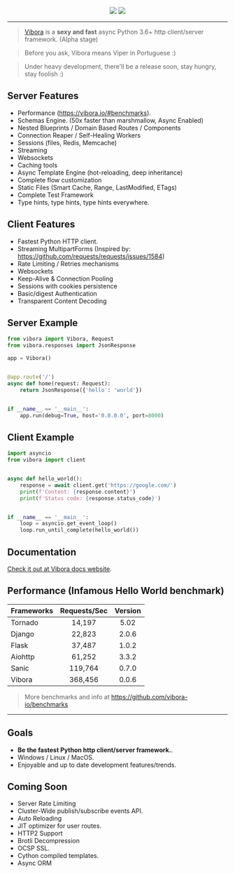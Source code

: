 <p align="center">
  <a href="https://vibora.io"><img src="https://raw.githubusercontent.com/vibora-io/vibora/master/docs/logo.png"></a>
  <a href="https://circleci.com/gh/vibora-io/vibora"><img src="https://circleci.com/gh/vibora-io/vibora.svg?style=shield"></a>
</p>

-----------------------------------------------------------
> [Vibora](https://vibora.io) is a **sexy and fast** async Python 3.6+ http client/server framework. (Alpha stage)

> Before you ask, Vibora means Viper in Portuguese :)

> Under heavy development, there'll be a release soon, stay hungry, stay foolish :)


Server Features
---------------
* Performance (https://vibora.io/#benchmarks).
* Schemas Engine. (50x faster than marshmallow, Async Enabled)
* Nested Blueprints / Domain Based Routes / Components
* Connection Reaper / Self-Healing Workers
* Sessions (files, Redis, Memcache)
* Streaming
* Websockets
* Caching tools
* Async Template Engine (hot-reloading, deep inheritance)
* Complete flow customization
* Static Files (Smart Cache, Range, LastModified, ETags)
* Complete Test Framework
* Type hints, type hints, type hints everywhere.


Client Features
---------------
* Fastest Python HTTP client.
* Streaming MultipartForms (Inspired by: https://github.com/requests/requests/issues/1584)
* Rate Limiting / Retries mechanisms
* Websockets
* Keep-Alive & Connection Pooling
* Sessions with cookies persistence
* Basic/digest Authentication
* Transparent Content Decoding


Server Example
--------------
```python
from vibora import Vibora, Request
from vibora.responses import JsonResponse

app = Vibora()


@app.route('/')
async def home(request: Request):
    return JsonResponse({'hello': 'world'})


if __name__ == '__main__':
    app.run(debug=True, host='0.0.0.0', port=8000)
```

Client Example
--------------

```python
import asyncio
from vibora import client


async def hello_world():
    response = await client.get('https://google.com/')
    print(f'Content: {response.content}')
    print(f'Status code: {response.status_code}')


if __name__ == '__main__':
    loop = asyncio.get_event_loop()
    loop.run_until_complete(hello_world())
```

Documentation
-------------
[Check it out at Vibora docs website](https://docs.vibora.io/docs).

Performance (Infamous Hello World benchmark)
-----------
| Frameworks    | Requests/Sec  | Version |
| ------------- |:-------------:|:-------:|
| Tornado       | 14,197         | 5.02    |
| Django        | 22,823         | 2.0.6   |
| Flask         | 37,487         | 1.0.2   |
| Aiohttp       | 61,252         | 3.3.2   |
| Sanic         | 119,764        | 0.7.0   |
| Vibora        | 368,456        | 0.0.6   |
> More benchmarks and info at https://github.com/vibora-io/benchmarks
-----
Goals
-----
* **Be the fastest Python http client/server framework.**.
* Windows / Linux / MacOS.
* Enjoyable and up to date development features/trends.


Coming Soon
-----------
* Server Rate Limiting
* Cluster-Wide publish/subscribe events API.
* Auto Reloading
* JIT optimizer for user routes.
* HTTP2 Support
* Brotli Decompression
* OCSP SSL.
* Cython compiled templates.
* Async ORM
